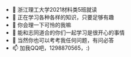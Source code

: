 - 🔭 浙江理工大学2021材料类5班就读
- 🌱 正在学习各种各样的知识，只要足够有趣
- 👯 你会理一下可怜的我嘛
- 🤔 能和志同道合的你们一起学习是很开心的事情
- 💬 当然你也可以考考我任何问题，有问必答
- 📫 加我QQ吧，1298870565，:)
